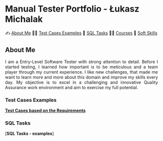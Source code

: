 # Manual Tester Portfolio - Łukasz Michalak

✍️ [About Me](#aboutme) 👨‍💻 [Test Cases Examples](#testcases) 🔎  [SQL Tasks](#sql) 🧑‍🎓 [Courses](#courses) 🤝 [Soft Skills](#softskills)

## <a name="aboutme"> About Me</a> 
<p align="justify"> I am a Entry-Level Software Tester with strong attention to detail. Before I started testing, I learned how important is to be meticulous and a team player through my current experience. I like new challenges, that made me want to learn more and more about this domain and improve my skills every day. My objective is to excel in a challenging and innovative Quality Assurance work environment and aim to exercise my full potential.

### <a name="testcases">Test Cases Examples</a>

<a href="https://drive.google.com/drive/folders/1f5Nh8jP_6OOcJXhy6liRlQ1YQZpmCEZb?usp=sharing"><b>Test Cases based on the Requirements</b></a>

### <a name="sql">SQL Tasks</a> 

[**SQL Tasks - examples**]
